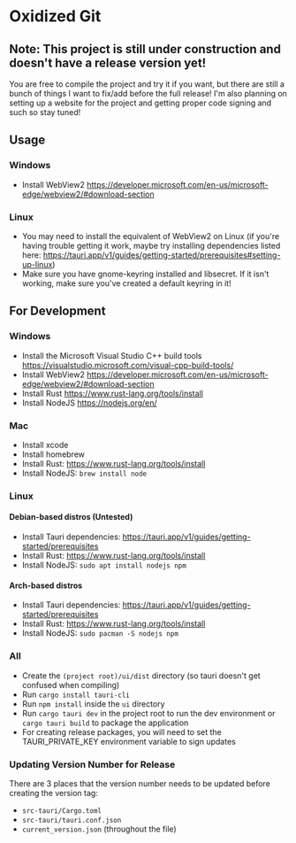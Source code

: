 # Oxidized Git

## Note: This project is still under construction and doesn't have a release version yet!
You are free to compile the project and try it if you want, but there are still a bunch of things I want to fix/add before the full release! I'm also planning on setting up a website for the project and getting proper code signing and such so stay tuned!

## Usage
### Windows
* Install WebView2 https://developer.microsoft.com/en-us/microsoft-edge/webview2/#download-section
### Linux
* You may need to install the equivalent of WebView2 on Linux (if you're having trouble getting it work, maybe try installing dependencies listed here: https://tauri.app/v1/guides/getting-started/prerequisites#setting-up-linux)
* Make sure you have gnome-keyring installed and libsecret. If it isn't working, make sure you've created a default keyring in it!

## For Development
### Windows
* Install the Microsoft Visual Studio C++ build tools https://visualstudio.microsoft.com/visual-cpp-build-tools/
* Install WebView2 https://developer.microsoft.com/en-us/microsoft-edge/webview2/#download-section
* Install Rust https://www.rust-lang.org/tools/install
* Install NodeJS https://nodejs.org/en/
### Mac
* Install xcode
* Install homebrew
* Install Rust: https://www.rust-lang.org/tools/install
* Install NodeJS: `brew install node`
### Linux
#### Debian-based distros (Untested)
* Install Tauri dependencies: https://tauri.app/v1/guides/getting-started/prerequisites
* Install Rust: https://www.rust-lang.org/tools/install
* Install NodeJS: `sudo apt install nodejs npm`
#### Arch-based distros
* Install Tauri dependencies: https://tauri.app/v1/guides/getting-started/prerequisites
* Install Rust: https://www.rust-lang.org/tools/install
* Install NodeJS: `sudo pacman -S nodejs npm`
### All
* Create the `(project root)/ui/dist` directory (so tauri doesn't get confused when compiling)
* Run `cargo install tauri-cli`
* Run `npm install` inside the `ui` directory
* Run `cargo tauri dev` in the project root to run the dev environment or `cargo tauri build` to package the application
* For creating release packages, you will need to set the TAURI_PRIVATE_KEY environment variable to sign updates
### Updating Version Number for Release
There are 3 places that the version number needs to be updated before creating the version tag:
* `src-tauri/Cargo.toml`
* `src-tauri/tauri.conf.json`
* `current_version.json` (throughout the file)
